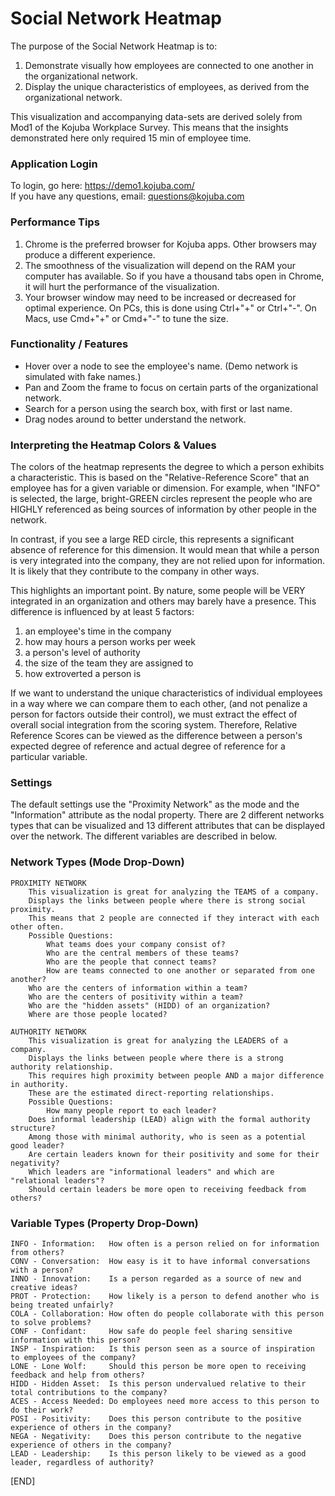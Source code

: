 # Social Network Heatmap
  
The purpose of the Social Network Heatmap is to:
1. Demonstrate visually how employees are connected to one another in the organizational network.
2. Display the unique characteristics of employees, as derived from the organizational network.
  
This visualization and accompanying data-sets are derived solely from Mod1 of the Kojuba Workplace Survey. This means that the insights demonstrated here only required 15 min of employee time.  
  
### Application Login
To login, go here: https://demo1.kojuba.com/  
If you have any questions, email: questions@kojuba.com  
  
### Performance Tips
1. Chrome is the preferred browser for Kojuba apps. Other browsers may produce a different experience. 
2. The smoothness of the visualization will depend on the RAM your computer has available. So if you have a thousand tabs open in Chrome, it will hurt the performance of the visualization.
2. Your browser window may need to be increased or decreased for optimal experience. On PCs, this is done using Ctrl+"+" or Ctrl+"-". On Macs, use Cmd+"+" or Cmd+"-" to tune the size.

### Functionality / Features
- Hover over a node to see the employee's name. (Demo network is simulated with fake names.)
- Pan and Zoom the frame to focus on certain parts of the organizational network.
- Search for a person using the search box, with first or last name.
- Drag nodes around to better understand the network.

### Interpreting the Heatmap Colors & Values
The colors of the heatmap represents the degree to which a person exhibits a characteristic. This is based on the "Relative-Reference Score" that an employee has for a given variable or dimension. For example, when "INFO" is selected, the large, bright-GREEN circles represent the people who are HIGHLY referenced as being sources of information by other people in the network. 
  
In contrast, if you see a large RED circle, this represents a significant absence of reference for this dimension. It would mean that while a person is very integrated into the company, they are not relied upon for information. It is likely that they contribute to the company in other ways. 
  
This highlights an important point. By nature, some people will be VERY integrated in an organization and others may barely have a presence. This difference is influenced by at least 5 factors:  
1. an employee's time in the company
1. how may hours a person works per week
1. a person's level of authority
1. the size of the team they are assigned to
1. how extroverted a person is
  
If we want to understand the unique characteristics of individual employees in a way where we can compare them to each other, (and not penalize a person for factors outside their control), we must extract the effect of overall social integration from the scoring system. Therefore, Relative Reference Scores can be viewed as the difference between a person's expected degree of reference and actual degree of reference for a particular variable.
  
### Settings
The default settings use the "Proximity Network" as the mode and the "Information" attribute as the nodal property. There are 2 different networks types that can be visualized and 13 different attributes that can be displayed over the network. The different variables are described in below.  
  
### Network Types (Mode Drop-Down)
```
PROXIMITY NETWORK
    This visualization is great for analyzing the TEAMS of a company.
    Displays the links between people where there is strong social proximity.
    This means that 2 people are connected if they interact with each other often.
    Possible Questions:
        What teams does your company consist of? 
        Who are the central members of these teams?
        Who are the people that connect teams?
        How are teams connected to one another or separated from one another? 
	Who are the centers of information within a team?
	Who are the centers of positivity within a team?
	Who are the "hidden assets" (HIDD) of an organization?
	Where are those people located?
    
AUTHORITY NETWORK
    This visualization is great for analyzing the LEADERS of a company. 
    Displays the links between people where there is a strong authority relationship.
    This requires high proximity between people AND a major difference in authority.
    These are the estimated direct-reporting relationships.
    Possible Questions: 
    	How many people report to each leader?
	Does informal leadership (LEAD) align with the formal authority structure?
	Among those with minimal authority, who is seen as a potential good leader?  
	Are certain leaders known for their positivity and some for their negativity?
	Which leaders are "informational leaders" and which are "relational leaders"? 
	Should certain leaders be more open to receiving feedback from others?
```	


### Variable Types (Property Drop-Down)  
```
INFO - Information:   How often is a person relied on for information from others?  
CONV - Conversation:  How easy is it to have informal conversations with a person?  
INNO - Innovation:    Is a person regarded as a source of new and creative ideas?  
PROT - Protection:    How likely is a person to defend another who is being treated unfairly?  
COLA - Collaboration: How often do people collaborate with this person to solve problems?  
CONF - Confidant:     How safe do people feel sharing sensitive information with this person?  
INSP - Inspiration:   Is this person seen as a source of inspiration to employees of the company?  
LONE - Lone Wolf:     Should this person be more open to receiving feedback and help from others?  
HIDD - Hidden Asset:  Is this person undervalued relative to their total contributions to the company?  
ACES - Access Needed: Do employees need more access to this person to do their work?  
POSI - Positivity:    Does this person contribute to the positive experience of others in the company?  
NEGA - Negativity:    Does this person contribute to the negative experience of others in the company?  
LEAD - Leadership:    Is this person likely to be viewed as a good leader, regardless of authority?  
```
  
  
  
[END]

